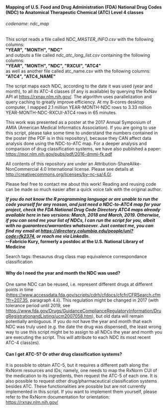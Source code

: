 #### Mapping of U.S. Food and Drug Administration (FDA) National Drug Codes (NDC) to Anatomical Therapeutic Chemical (ATC) Level 4 classes
###### codename: ndc_map
  
This script reads a file called _NDC_MASTER_INFO.csv_ with the following columns:  
**"YEAR", "MONTH", "NDC"**  
and outputs a file called _ndc_atc_long_list.csv_ containing the following columns:  
**"YEAR", "MONTH", "NDC", "RXCUI", "ATC4"**  
as well as another file called atc_name.csv with the following columns:  
**"ATC4", "ATC4_NAME"**  

The script maps each NDC, according to the date it was used (year and month), to all its ATC-4 classes (if any is available) by querying the RxNav API at https://rxnav.nlm.nih.gov/. The algorithm uses parallelization and query caching to greatly improve efficiency. At my 8-cores desktop computer, I mapped 2.1 million YEAR-MONTH-NDC rows to 3.33 million YEAR-MONTH-NDC-RXCUI-ATC4 rows in 65 minutes.  
  
This work was presented as a poster at the 2017 Annual Symposium of AMIA (American Medical Informatics Association). If you are going to use this script, please take some time to understand the numbers contained in the poster (the PDF is in this repository), because they CAN affect data analysis done using the NDC-to-ATC map. For a deeper analysis and comparison of drug classification systems, we have also published a paper: https://mor.nlm.nih.gov/pubs/pdf/2016-dmmi-fk.pdf  
  
All contents of this repository are under an Attribution-ShareAlike-NonCommercial 4.0 International license. Please see details at http://creativecommons.org/licenses/by-nc-sa/4.0/.  
  
Please feel free to contact me about this work! Reading and reusing code can be made so much easier after a quick voice talk with the original author.  
  
**_If you do not know the R programming language or are unable to run the code yourself for any reason, and just need a NDC-to-ATC4 map for your project, check the FDA National Drug Code Directory ATC4 maps already available here in two versions: March, 2018 and March, 2019. Otherwise, if you can send me your list of NDCs, I can run the script for you, albeit with no guarantees/warranties whatsoever. Just contact me, you can find my email at https://directory.columbia.edu/people/uni?code=fk2374, or reach me via LinkedIn._**  
**--Fabrício Kury, formerly a postdoc at the U.S. National Library of Medicine**  
  
Search tags: thesaurus drug class map equivalence correspondance classification
  
#### Why do I need the year and month the NDC was used?  
One same NDC can be reused, i.e. represent different drugs at different points in time (https://www.accessdata.fda.gov/scripts/cdrh/cfdocs/cfcfr/CFRSearch.cfm?fr=207.35, paragraph 4.ii). This regulation might be changed in 2017 (with tolerance period until 2019, see https://www.fda.gov/Drugs/GuidanceComplianceRegulatoryInformation/DrugRegistrationandListing/ucm2007058.htm), but old data will remain potentially ambiguous. If you do not have the year and month that each NDC was truly used (e.g. the date the drug was dispensed), the least wrong way to use this script might be to assign to all NDCs the year and month you are executing the script. This will attribute to each NDC its most recent ATC-4 class(es).

#### Can I get ATC-5? Or other drug classification systems?
It is possible to obtain ATC-5, but it requires a different path along the RxNorm resources and IDs; namely, one needs to map the RxNorm CUI of the medication to its ingredients, then request the ATC-5 of each one. It is also possible to request other drug/pharmaceutical classification systems besides ATC. These functionalities are possible but are not currently implemented in this script. If you want to implement them yourself, please refer to the RxNorm documentation for orientation: https://rxnav.nlm.nih.gov/  
